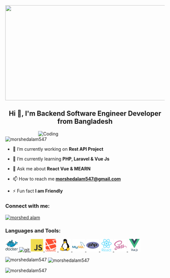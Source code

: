  <img align="center" width ="1600" height="300" src="https://www.webinstitute.com.bd/public/frontend/course/thumbnail/thumbnail-1709701132-web-development-basic.jpg">

<h2 align="center">Hi 👋, I'm Backend Software Engineer Developer from Bangladesh </h2>

<img align="right" alt="Coding" width ="400" src="https://cdn.dribbble.com/users/1162077/screenshots/3848914/programmer.gif">


<p align="left"> <img src="https://komarev.com/ghpvc/?username=morshedalam547&label=Profile%20views&color=0e75b6&style=flat" alt="morshedalam547" /> </p>

- 🔭 I’m currently working on **Rest API Project**

- 🌱 I’m currently learning **PHP, Laravel & Vue Js**

- 💬 Ask me about **React Vue & MEARN**

- 📫 How to reach me **morshedalam547@gmail.com**

- ⚡ Fun fact **I am Friendly**

<h3 align="left">Connect with me:</h3>
<p align="left">
<a href="https://fb.com/morshed alam" target="blank"><img align="center" src="https://raw.githubusercontent.com/rahuldkjain/github-profile-readme-generator/master/src/images/icons/Social/facebook.svg" alt="morshed alam" height="30" width="40" /></a>
</p>

<h3 align="left">Languages and Tools:</h3>
<p align="left"> <a href="https://www.docker.com/" target="_blank" rel="noreferrer"> <img src="https://raw.githubusercontent.com/devicons/devicon/master/icons/docker/docker-original-wordmark.svg" alt="docker" width="40" height="40"/> </a> <a href="https://git-scm.com/" target="_blank" rel="noreferrer"> <img src="https://www.vectorlogo.zone/logos/git-scm/git-scm-icon.svg" alt="git" width="40" height="40"/> </a> <a href="https://developer.mozilla.org/en-US/docs/Web/JavaScript" target="_blank" rel="noreferrer"> <img src="https://raw.githubusercontent.com/devicons/devicon/master/icons/javascript/javascript-original.svg" alt="javascript" width="40" height="40"/> </a> <a href="https://laravel.com/" target="_blank" rel="noreferrer"> <img src="https://raw.githubusercontent.com/devicons/devicon/master/icons/laravel/laravel-plain-wordmark.svg" alt="laravel" width="40" height="40"/> </a> <a href="https://www.linux.org/" target="_blank" rel="noreferrer"> <img src="https://raw.githubusercontent.com/devicons/devicon/master/icons/linux/linux-original.svg" alt="linux" width="40" height="40"/> </a> <a href="https://www.mysql.com/" target="_blank" rel="noreferrer"> <img src="https://raw.githubusercontent.com/devicons/devicon/master/icons/mysql/mysql-original-wordmark.svg" alt="mysql" width="40" height="40"/> </a> <a href="https://www.php.net" target="_blank" rel="noreferrer"> <img src="https://raw.githubusercontent.com/devicons/devicon/master/icons/php/php-original.svg" alt="php" width="40" height="40"/> </a> <a href="https://reactjs.org/" target="_blank" rel="noreferrer"> <img src="https://raw.githubusercontent.com/devicons/devicon/master/icons/react/react-original-wordmark.svg" alt="react" width="40" height="40"/> </a> <a href="https://sass-lang.com" target="_blank" rel="noreferrer"> <img src="https://raw.githubusercontent.com/devicons/devicon/master/icons/sass/sass-original.svg" alt="sass" width="40" height="40"/> </a> <a href="https://vuejs.org/" target="_blank" rel="noreferrer"> <img src="https://raw.githubusercontent.com/devicons/devicon/master/icons/vuejs/vuejs-original-wordmark.svg" alt="vuejs" width="40" height="40"/> </a> </p>

<p><img align="left" src="https://github-readme-stats.vercel.app/api/top-langs?username=morshedalam547&show_icons=true&locale=en&layout=compact" alt="morshedalam547" /></p>

<p>&nbsp;<img align="center" src="https://github-readme-stats.vercel.app/api?username=morshedalam547&show_icons=true&locale=en" alt="morshedalam547" /></p>

<p><img align="center" src="https://github-readme-streak-stats.herokuapp.com/?user=morshedalam547&" alt="morshedalam547" /></p>










